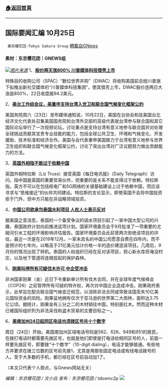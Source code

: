 ###  [:house:返回首頁](https://github.com/ourhimalayas/txt)
---


## 国际要闻汇编 10月25日
` 東京櫻花団-Tokyo Sakura Group` [轉載自GNews](https://gnews.org/zh-hans/1615801/)

#### 素材：东京樱花团｜GNEWS组
![](https://assets.gnews.org/wp-content/uploads/2021/10/image-441.png)[*图片来源*](https://gdb.voanews.com/153308F9-A055-4828-BC6E-CF056B890EC6_cx0_cy5_cw0_w1597_n_r1_st.jpg)
1、[**股价两天涨800% 川普媒体科技借壳上市**](https://www.aboluowang.com/2021/1025/1663675.html)

特殊目的收购公司（SPAC）“数位世界并购”（DWAC）将收购美国前总统川普旗下拟推出新社交媒体的“川普媒体科技集团”，使其借壳上市，DWAC股价连两日大涨逾800%，22日收盘报94.2美元。

2、[**美台工作组会议，美重申支持台湾入世卫和联合国气候变化框架公约**](https://www.voachinese.com/a/us-taiwan-meeting-on-international-organizations-20211023/6283253.html)

美国务院周六（23日）发布媒体通知说，10月22日，美国在台协会和驻美国台北经济文化代表处召集美国国务院和台湾外交部的高级代表就台湾参与联合国和其它国际论坛举行了一次视频论坛。讨论重点是支持台湾有意义地参与联合国并对处理全球挑战贡献其宝贵专业技能的能力，包括全球公共卫生、环境和气候变化、开发援助、技术标准和经济合作。美国与会代表重申美国致力于台湾有意义地参与世界卫生组织和联合国气候变化框架公约，讨论了突出台湾对广泛议题努力做出贡献能力的方法。

3、[**英国外相指不能过于依赖中国**](https://www.voachinese.com/a/uk-foreign-secretary-suggests-china-plays-no-role-in-key-uk-infrastructure-20211023/6282798.html)

英国外相特拉斯（Liz Truss）接受英国《每日电讯报》（Daily Telegraph）访问，指中国是英国的重要贸易伙伴，但重要的是关系不能变得过于依赖。特拉斯指，英方不可以在包括核电厂和5G网络的关键基础建设上过于依赖中国，而应该寻求与“思维接近”的伙伴共同建设。特拉斯的言论显示，即使英国不会将中国投资拒于门外，但中方只能在非战略领域投资。

4、[**中国公司欲承包泰国水利项目 人权人士表示反对**](https://www.voachinese.com/a/china-shows-interest-in-a-thailand-water-project/6283640.html)

据美国之音消息，泰国的一个备受争议的调水项目引起了一家中国大型公司的兴趣，泰国政府计划向前推进这项计划。国家环境委员会于9月批准了一项重要的尤姆河引水工程的环境影响评估报告。国家环境委员会此前曾两次拒绝该项目的评估，最近一次是在2019年12月。一家未具名的中国公司愿意自费在四年内，而不是预计的七年内，以略高于21亿美元估计价格一半的造价建造该项目。几周后，9月份的情况出现了转机。泰国的人权组织已经在反对该项目，担心新水库将淹没村庄，以及地下管道将连根拔起的保护森林。

5、[**刚果叫停所有可疑伐木许可 中企受冲击**](https://www.aboluowang.com/2021/1025/1663667.html)

非洲国家刚果（金）近日下令重新审计所有伐木合同，并在全球年度气候峰会（COP26）之前暂停所有可疑的特许权，再次对中国企业造成冲击。刚果政府表示，此举旨在配合联合国气候变迁规范，以消除非法合同或导致该国丢失10亿美元国际资金的风险。刚果盆地拥有仅次于亚马逊的世界第二大雨林，面积达3.75亿公顷。据统计，刚果金有三分之二的木材销往中国，特别是红木。然而这种木材已被国际组织列为非法采伐和盗木贸易的主要目标之一。

6、[**美南加州24日起同区电话也须拨区号共十个数字**](https://www.aboluowang.com/2021/1025/1663610.html)

周日（24日）开始，美国南加州区域电话号码是562、626、949和951的居民，在拨打电话时都需要先拨区号，也就是他们即使是打电话给相同区号的人，前面一样要先拨区号，即要拨“十个数字”（10-digit dialing），电话才能够接通。有些地方并要求在拨三位数的区号前先拨1，尤其是用那些固定电话或有线电话拨号的人。至于大多数的手机，都已经在区号前自动加1了。

（本文只代表个人观点，与Gnews网站无关）

*编辑：东京樱花团 / 文小白*
*发布：东京樱花团 / tdownc2p*
![](https://assets.gnews.org/wp-content/uploads/2021/08/image0-1-36.jpg)
